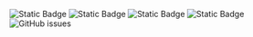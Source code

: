 ![Static Badge](https://img.shields.io/badge/blacklists-60-000000) ![Static Badge](https://img.shields.io/badge/blacklisted-2523389-cc0000) ![Static Badge](https://img.shields.io/badge/whitelisted-2244-00CC00) ![Static Badge](https://img.shields.io/badge/streaming_blacklist-28107-000000) ![GitHub issues](https://img.shields.io/github/issues/fabriziosalmi/blacklists)

